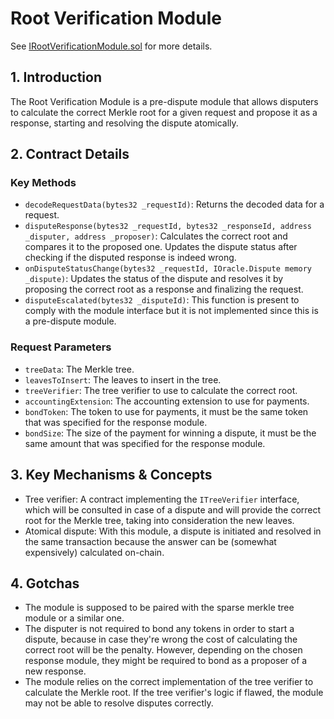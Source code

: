 # Root Verification Module

See [IRootVerificationModule.sol](/solidity/interfaces/modules/dispute/IRootVerificationModule.sol/interface.IRootVerificationModule.md) for more details.

## 1. Introduction

The Root Verification Module is a pre-dispute module that allows disputers to calculate the correct Merkle root for a given request and propose it as a response, starting and resolving the dispute atomically.

## 2. Contract Details

### Key Methods

- `decodeRequestData(bytes32 _requestId)`: Returns the decoded data for a request.
- `disputeResponse(bytes32 _requestId, bytes32 _responseId, address _disputer, address _proposer)`: Calculates the correct root and compares it to the proposed one. Updates the dispute status after checking if the disputed response is indeed wrong.
- `onDisputeStatusChange(bytes32 _requestId, IOracle.Dispute memory _dispute)`: Updates the status of the dispute and resolves it by proposing the correct root as a response and finalizing the request.
- `disputeEscalated(bytes32 _disputeId)`: This function is present to comply with the module interface but it is not implemented since this is a pre-dispute module.

### Request Parameters

- `treeData`: The Merkle tree.
- `leavesToInsert`: The leaves to insert in the tree.
- `treeVerifier`: The tree verifier to use to calculate the correct root.
- `accountingExtension`: The accounting extension to use for payments.
- `bondToken`: The token to use for payments, it must be the same token that was specified for the response module.
- `bondSize`: The size of the payment for winning a dispute, it must be the same amount that was specified for the response module.

## 3. Key Mechanisms & Concepts

- Tree verifier: A contract implementing the `ITreeVerifier` interface, which will be consulted in case of a dispute and will provide the correct root for the Merkle tree, taking into consideration the new leaves.
- Atomical dispute: With this module, a dispute is initiated and resolved in the same transaction because the answer can be (somewhat expensively) calculated on-chain.

## 4. Gotchas

- The module is supposed to be paired with the sparse merkle tree module or a similar one.
- The disputer is not required to bond any tokens in order to start a dispute, because in case they're wrong the cost of calculating the correct root will be the penalty. However, depending on the chosen response module, they might be required to bond as a proposer of a new response.
- The module relies on the correct implementation of the tree verifier to calculate the Merkle root. If the tree verifier's logic if flawed, the module may not be able to resolve disputes correctly.
